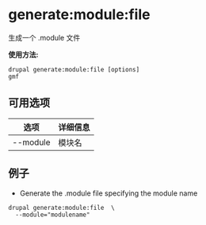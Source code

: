 # generate:module:file
生成一个 .module 文件

**使用方法:**
```
drupal generate:module:file [options]
gmf
```

## 可用选项
选项 | 详细信息
-------|-------------
--module | 模块名

## 例子
* Generate the .module file specifying the module name
```
drupal generate:module:file  \
  --module="modulename"
```
